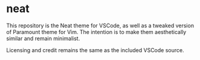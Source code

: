 # neat

This repository is the Neat theme for VSCode, as well as a tweaked version of Paramount theme for Vim. The intention is to make them aesthetically similar and remain minimalist.

Licensing and credit remains the same as the included VSCode source.
